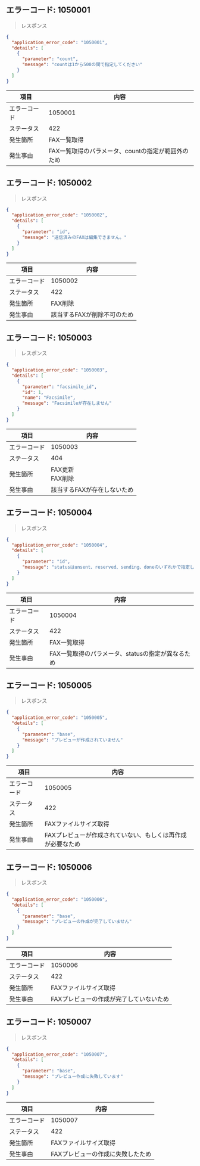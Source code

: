 ## エラーコード: 1050001

> レスポンス

```json
{
  "application_error_code": "1050001",
  "details": [
    {
      "parameter": "count",
      "message": "countは1から500の間で指定してください"
    }
  ]
}
```

| 項目|内容|
--- | ---
エラーコード|1050001
ステータス|422
発生箇所|FAX一覧取得
発生事由|FAX一覧取得のパラメータ、countの指定が範囲外のため

## エラーコード: 1050002

> レスポンス

```json
{
  "application_error_code": "1050002",
  "details": [
    {
      "parameter": "id",
      "message": "送信済みのFAXは編集できません。"
    }
  ]
}
```

| 項目|内容|
--- | ---
エラーコード|1050002
ステータス|422
発生箇所|FAX削除
発生事由|該当するFAXが削除不可のため

## エラーコード: 1050003

> レスポンス

```json
{
  "application_error_code": "1050003",
  "details": [
    {
      "parameter": "facsimile_id",
      "id": 1,
      "name": "Facsimile",
      "message": "Facsimileが存在しません"
    }
  ]
}
```

| 項目|内容|
--- | ---
エラーコード|1050003
ステータス|404
発生箇所|FAX更新<br />FAX削除
発生事由|該当するFAXが存在しないため

## エラーコード: 1050004

> レスポンス

```json
{
  "application_error_code": "1050004",
  "details": [
    {
      "parameter": "id",
      "message": "statusはunsent、reserved、sending、doneのいずれかで指定してください"
    }
  ]
}
```

| 項目|内容|
--- | ---
エラーコード|1050004
ステータス|422
発生箇所|FAX一覧取得
発生事由|FAX一覧取得のパラメータ、statusの指定が異なるため

## エラーコード: 1050005

> レスポンス

```json
{
  "application_error_code": "1050005",
  "details": [
    {
      "parameter": "base",
      "message": "プレビューが作成されていません"
    }
  ]
}
```

| 項目|内容|
--- | ---
エラーコード|1050005
ステータス|422
発生箇所|FAXファイルサイズ取得
発生事由|FAXプレビューが作成されていない、もしくは再作成が必要なため

## エラーコード: 1050006

> レスポンス

```json
{
  "application_error_code": "1050006",
  "details": [
    {
      "parameter": "base",
      "message": "プレビューの作成が完了していません"
    }
  ]
}
```

| 項目|内容|
--- | ---
エラーコード|1050006
ステータス|422
発生箇所|FAXファイルサイズ取得
発生事由|FAXプレビューの作成が完了していないため

## エラーコード: 1050007

> レスポンス

```json
{
  "application_error_code": "1050007",
  "details": [
    {
      "parameter": "base",
      "message": "プレビュー作成に失敗しています"
    }
  ]
}
```

| 項目|内容|
--- | ---
エラーコード|1050007
ステータス|422
発生箇所|FAXファイルサイズ取得
発生事由|FAXプレビューの作成に失敗したため

